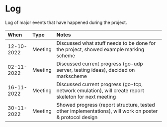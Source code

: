 # Log
Log of major events that have happened during the project.

| When       | Type    | Notes                                                                                                   |
| :--------- | :------ | :------------------------------------------------------------------------------------------------------ |
| 12-10-2022 | Meeting | Discussed what stuff needs to be done for the project, showed example marking scheme                    |
| 02-11-2022 | Meeting | Discussed current progress (go-udp server, testing ideas), decided on markscheme                        |
| 16-11-2022 | Meeting | Discussed current progress (go-tcp, network emulation), will create report skeleton for next meeting    |
| 30-11-2022 | Meeting | Showed progress (report structure, tested other implementations), will work on poster & protocol design |
